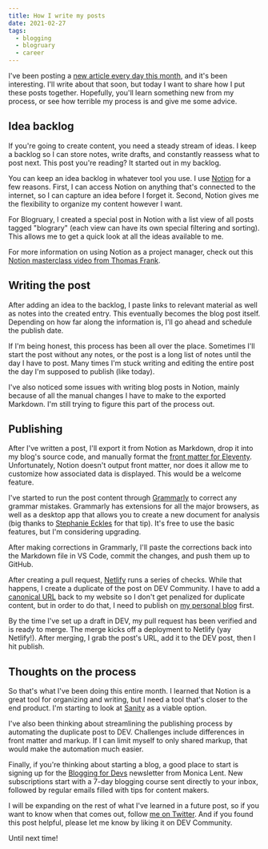 ```yaml
---
title: How I write my posts
date: 2021-02-27
tags:
  - blogging
  - blogruary
  - career
---
```


I've been posting a [new article every day this month](https://www.falldowngoboone.com/blog/blogruary-28-days-of-posting/), and it's been interesting. I'll write about that soon, but today I want to share how I put these posts together. Hopefully, you'll learn something new from my process, or see how terrible my process is and give me some advice.

## Idea backlog

If you're going to create content, you need a steady stream of ideas. I keep a backlog so I can store notes, write drafts, and constantly reassess what to post next. This post you're reading? It started out in my backlog.

You can keep an idea backlog in whatever tool you use. I use [Notion](https://www.notion.so/) for a few reasons. First, I can access Notion on anything that's connected to the internet, so I can capture an idea before I forget it. Second, Notion gives me the flexibility to organize my content however I want.

For Blogruary, I created a special post in Notion with a list view of all posts tagged "blograry" (each view can have its own special filtering and sorting). This allows me to get a quick look at all the ideas available to me.

For more information on using Notion as a project manager, check out this [Notion masterclass video from Thomas Frank](https://youtu.be/32dLXdB4ozs).

## Writing the post

After adding an idea to the backlog, I paste links to relevant material as well as notes into the created entry. This eventually becomes the blog post itself. Depending on how far along the information is, I'll go ahead and schedule the publish date.

If I'm being honest, this process has been all over the place. Sometimes I'll start the post without any notes, or the post is a long list of notes until the day I have to post. Many times I'm stuck writing and editing the entire post the day I'm supposed to publish (like today).

I've also noticed some issues with writing blog posts in Notion, mainly because of all the manual changes I have to make to the exported Markdown. I'm still trying to figure this part of the process out.

## Publishing

After I've written a post, I'll export it from Notion as Markdown, drop it into my blog's source code, and manually format the [front matter for Eleventy](https://www.11ty.dev/docs/data-frontmatter/). Unfortunately, Notion doesn't output front matter, nor does it allow me to customize how associated data is displayed. This would be a welcome feature.

I've started to run the post content through [Grammarly](https://app.grammarly.com) to correct any grammar mistakes. Grammarly has extensions for all the major browsers, as well as a desktop app that allows you to create a new document for analysis (big thanks to [Stephanie Eckles](https://twitter.com/5t3ph) for that tip). It's free to use the basic features, but I'm considering upgrading.

After making corrections in Grammarly, I'll paste the corrections back into the Markdown file in VS Code, commit the changes, and push them up to GitHub. 

After creating a pull request, [Netlify](https://www.netlify.com) runs a series of checks. While that happens, I create a duplicate of the post on DEV Community. I have to add a [canonical URL](https://dev.to/michaelburrows/comment/125j0) back to my website so I don't get penalized for duplicate content, but in order to do that, I need to publish on [my personal blog](https://www.falldowngoboone.com) first.

By the time I've set up a draft in DEV, my pull request has been verified and is ready to merge. The merge kicks off a deployment to Netlify (yay Netlify!). After merging, I grab the post's URL, add it to the DEV post, then I hit publish.

## Thoughts on the process

So that's what I've been doing this entire month. I learned that Notion is a great tool for organizing and writing, but I need a tool that's closer to the end product. I'm starting to look at [Sanity](https://www.sanity.io) as a viable option. 

I've also been thinking about streamlining the publishing process by automating the duplicate post to DEV. Challenges include differences in front matter and markup. If I can limit myself to only shared markup, that would make the automation much easier.

Finally, if you're thinking about starting a blog, a good place to start is signing up for the [Blogging for Devs](https://bloggingfordevs.com) newsletter from Monica Lent. New subscriptions start with a 7-day blogging course sent directly to your inbox, followed by regular emails filled with tips for content makers.

I will be expanding on the rest of what I've learned in a future post, so if you want to know when that comes out, follow [me on Twitter](https://twitter.com/therealboone). And if you found this post helpful, please let me know by liking it on DEV Community.

Until next time!